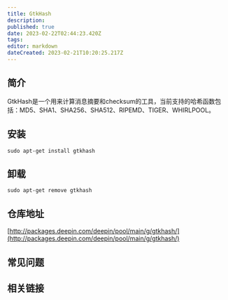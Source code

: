```yaml
---
title: GtkHash
description: 
published: true
date: 2023-02-22T02:44:23.420Z
tags: 
editor: markdown
dateCreated: 2023-02-21T10:20:25.217Z
---
```


## 简介

GtkHash是一个用来计算消息摘要和checksum的工具，当前支持的哈希函数包括：MD5、SHA1、SHA256、SHA512、RIPEMD、TIGER、WHIRLPOOL。

## 安装

`sudo apt-get install gtkhash`

## 卸载

`sudo apt-get remove gtkhash`

## 仓库地址

[http://packages.deepin.com/deepin/pool/main/g/gtkhash/](http://packages.deepin.com/deepin/pool/main/g/gtkhash/)

## 常见问题

## 相关链接

